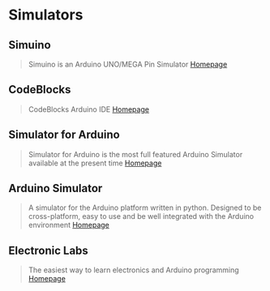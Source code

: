 # Simulators

## Simuino

> Simuino is an Arduino UNO/MEGA Pin Simulator [Homepage](https://code.google.com/archive/p/simuino/)

## CodeBlocks

> CodeBlocks Arduino IDE [Homepage](http://arduinodev.com/codeblocks/)

## Simulator for Arduino

> Simulator for Arduino is the most full featured Arduino Simulator available at the present time [Homepage](http://www.virtronics.com.au/Simulator-for-Arduino.html)

## Arduino Simulator

> A simulator for the Arduino platform written in python. Designed to be cross-platform, easy to use and be well integrated with the Arduino environment [Homepage](https://sourceforge.net/projects/arduinosim/)

## Electronic Labs

> The easiest way to learn electronics 
and Arduino programming [Homepage](https://123d.circuits.io/lab/)

